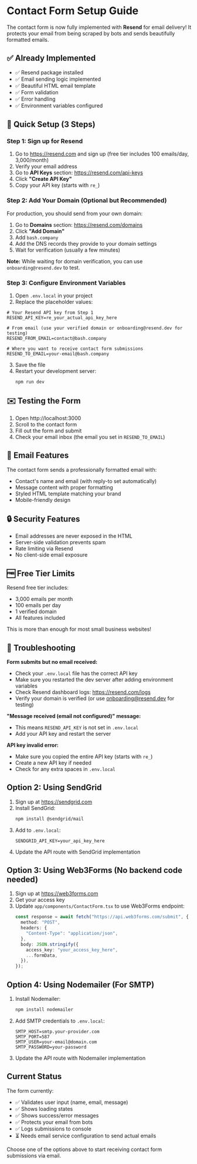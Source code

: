 # Contact Form Setup Guide

The contact form is now fully implemented with **Resend** for email delivery! It protects your email from being scraped by bots and sends beautifully formatted emails.

## ✅ Already Implemented

- ✅ Resend package installed
- ✅ Email sending logic implemented
- ✅ Beautiful HTML email template
- ✅ Form validation
- ✅ Error handling
- ✅ Environment variables configured

## 🚀 Quick Setup (3 Steps)

### Step 1: Sign up for Resend

1. Go to https://resend.com and sign up (free tier includes 100 emails/day, 3,000/month)
2. Verify your email address
3. Go to **API Keys** section: https://resend.com/api-keys
4. Click **"Create API Key"**
5. Copy your API key (starts with `re_`)

### Step 2: Add Your Domain (Optional but Recommended)

For production, you should send from your own domain:

1. Go to **Domains** section: https://resend.com/domains
2. Click **"Add Domain"**
3. Add `bash.company`
4. Add the DNS records they provide to your domain settings
5. Wait for verification (usually a few minutes)

**Note:** While waiting for domain verification, you can use `onboarding@resend.dev` to test.

### Step 3: Configure Environment Variables

1. Open `.env.local` in your project
2. Replace the placeholder values:

```env
# Your Resend API key from Step 1
RESEND_API_KEY=re_your_actual_api_key_here

# From email (use your verified domain or onboarding@resend.dev for testing)
RESEND_FROM_EMAIL=contact@bash.company

# Where you want to receive contact form submissions
RESEND_TO_EMAIL=your-email@bash.company
```

3. Save the file
4. Restart your development server:
   ```bash
   npm run dev
   ```

## ✉️ Testing the Form

1. Open http://localhost:3000
2. Scroll to the contact form
3. Fill out the form and submit
4. Check your email inbox (the email you set in `RESEND_TO_EMAIL`)

## 📧 Email Features

The contact form sends a professionally formatted email with:
- Contact's name and email (with reply-to set automatically)
- Message content with proper formatting
- Styled HTML template matching your brand
- Mobile-friendly design

## 🔒 Security Features

- Email addresses are never exposed in the HTML
- Server-side validation prevents spam
- Rate limiting via Resend
- No client-side email exposure

## 🆓 Free Tier Limits

Resend free tier includes:
- 3,000 emails per month
- 100 emails per day
- 1 verified domain
- All features included

This is more than enough for most small business websites!

## 🐛 Troubleshooting

**Form submits but no email received:**
- Check your `.env.local` file has the correct API key
- Make sure you restarted the dev server after adding environment variables
- Check Resend dashboard logs: https://resend.com/logs
- Verify your domain is verified (or use onboarding@resend.dev for testing)

**"Message received (email not configured)" message:**
- This means `RESEND_API_KEY` is not set in `.env.local`
- Add your API key and restart the server

**API key invalid error:**
- Make sure you copied the entire API key (starts with `re_`)
- Create a new API key if needed
- Check for any extra spaces in `.env.local`

## Option 2: Using SendGrid

1. Sign up at https://sendgrid.com
2. Install SendGrid:
   ```bash
   npm install @sendgrid/mail
   ```
3. Add to `.env.local`:
   ```
   SENDGRID_API_KEY=your_api_key_here
   ```
4. Update the API route with SendGrid implementation

## Option 3: Using Web3Forms (No backend code needed)

1. Sign up at https://web3forms.com
2. Get your access key
3. Update `app/components/ContactForm.tsx` to use Web3Forms endpoint:
   ```typescript
   const response = await fetch("https://api.web3forms.com/submit", {
     method: "POST",
     headers: {
       "Content-Type": "application/json",
     },
     body: JSON.stringify({
       access_key: "your_access_key_here",
       ...formData,
     }),
   });
   ```

## Option 4: Using Nodemailer (For SMTP)

1. Install Nodemailer:
   ```bash
   npm install nodemailer
   ```
2. Add SMTP credentials to `.env.local`:
   ```
   SMTP_HOST=smtp.your-provider.com
   SMTP_PORT=587
   SMTP_USER=your-email@domain.com
   SMTP_PASSWORD=your-password
   ```
3. Update the API route with Nodemailer implementation

## Current Status

The form currently:
- ✅ Validates user input (name, email, message)
- ✅ Shows loading states
- ✅ Shows success/error messages
- ✅ Protects your email from bots
- ✅ Logs submissions to console
- ⏳ Needs email service configuration to send actual emails

Choose one of the options above to start receiving contact form submissions via email.
